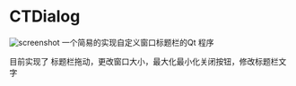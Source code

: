 CTDialog
========

![screenshot](./screenshot)
一个简易的实现自定义窗口标题栏的Qt 程序


目前实现了 标题栏拖动，更改窗口大小，最大化最小化关闭按钮，修改标题栏文字

